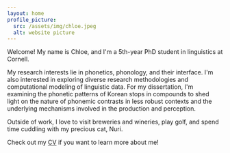 ```yaml
---
layout: home
profile_picture:
  src: /assets/img/chloe.jpeg
  alt: website picture
---
```


<p>
    Welcome! My name is Chloe, and I'm a 5th-year PhD student in linguistics at Cornell. 
</p>

<p>
    My research interests lie in phonetics, phonology, and their interface. I'm also  interested in exploring diverse research methodologies and computational modeling of linguistic data. For my dissertation, I'm examining the phonetic patterns of Korean stops in compounds to shed light on the nature of phonemic contrasts in less robust contexts and the underlying mechanisms involved in the production and perception. 
</p>

<p>
  Outside of work, I love to visit breweries and wineries, play golf, and spend time cuddling with my precious cat, Nuri.
 </p>

<p>
    Check out my <a href="CV_2023.pdf">CV</a> if you want to learn more about me!
</p>

